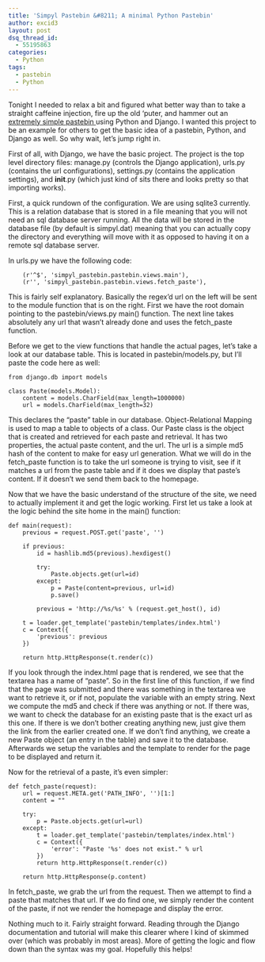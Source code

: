 ```yaml
---
title: 'Simpyl Pastebin &#8211; A minimal Python Pastebin'
author: excid3
layout: post
dsq_thread_id:
  - 55195863
categories:
  - Python
tags:
  - pastebin
  - Python
---
```

Tonight I needed to relax a bit and figured what better way than to take a straight caffeine injection, fire up the old ‘puter, and hammer out an [extremely simple pastebin ][1]using Python and Django. I wanted this project to be an example for others to get the basic idea of a pastebin, Python, and Django as well. So why wait, let’s jump right in.

First of all, with Django, we have the basic project. The project is the top level directory files: manage.py (controls the Django application), urls.py (contains the url configurations), settings.py (contains the application settings), and __init__.py (which just kind of sits there and looks pretty so that importing works).

First, a quick rundown of the configuration. We are using sqlite3 currently. This is a relation database that is stored in a file meaning that you will not need an sql database server running. All the data will be stored in the database file (by default is simpyl.dat) meaning that you can actually copy the directory and everything will move with it as opposed to having it on a remote sql database server.

In urls.py we have the following code:


        (r'^$', 'simpyl_pastebin.pastebin.views.main'),
        (r'', 'simpyl_pastebin.pastebin.views.fetch_paste'),

This is fairly self explanatory. Basically the regex’d url on the left will be sent to the module function that is on the right. First we have the root domain pointing to the pastebin/views.py main() function. The next line takes absolutely any url that wasn’t already done and uses the fetch_paste function.

Before we get to the view functions that handle the actual pages, let’s take a look at our database table. This is located in pastebin/models.py, but I’ll paste the code here as well:


    from django.db import models

    class Paste(models.Model):
        content = models.CharField(max_length=1000000)
        url = models.CharField(max_length=32)

This declares the “paste” table in our database. Object-Relational Mapping is used to map a table to objects of a class. Our Paste class is the object that is created and retrieved for each paste and retrieval. It has two properties, the actual paste content, and the url. The url is a simple md5 hash of the content to make for easy url generation. What we will do in the fetch_paste function is to take the url someone is trying to visit, see if it matches a url from the paste table and if it does we display that paste’s content. If it doesn’t we send them back to the homepage.

Now that we have the basic understand of the structure of the site, we need to actually implement it and get the logic working. First let us take a look at the logic behind the site home in the main() function:


    def main(request):
        previous = request.POST.get('paste', '')

        if previous:
            id = hashlib.md5(previous).hexdigest()

            try:
                Paste.objects.get(url=id)
            except:
                p = Paste(content=previous, url=id)
                p.save()

            previous = 'http://%s/%s' % (request.get_host(), id)

        t = loader.get_template('pastebin/templates/index.html')
        c = Context({
            'previous': previous
        })

        return http.HttpResponse(t.render(c))

If you look through the index.html page that is rendered, we see that the textarea has a name of “paste”. So in the first line of this function, if we find that the page was submitted and there was something in the textarea we want to retrieve it, or if not, populate the variable with an empty string. Next we compute the md5 and check if there was anything or not. If there was, we want to check the database for an existing paste that is the exact url as this one. If there is we don’t bother creating anything new, just give them the link from the earlier created one. If we don’t find anything, we create a new Paste object (an entry in the table) and save it to the database. Afterwards we setup the variables and the template to render for the page to be displayed and return it.

Now for the retrieval of a paste, it’s even simpler:


    def fetch_paste(request):
        url = request.META.get('PATH_INFO', '')[1:]
        content = ""

        try:
            p = Paste.objects.get(url=url)
        except:
            t = loader.get_template('pastebin/templates/index.html')
            c = Context({
                'error': "Paste '%s' does not exist." % url
            })
            return http.HttpResponse(t.render(c))

        return http.HttpResponse(p.content)

In fetch_paste, we grab the url from the request. Then we attempt to find a paste that matches that url. If we do find one, we simply render the content of the paste, if not we render the homepage and display the error.

Nothing much to it. Fairly straight forward. Reading through the Django documentation and tutorial will make this clearer where I kind of skimmed over (which was probably in most areas). More of getting the logic and flow down than the syntax was my goal. Hopefully this helps!

   [1]: http://github.com/excid3/simpyl_pastebin
